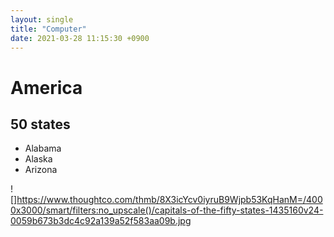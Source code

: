 ```yaml
---
layout: single
title: "Computer"
date: 2021-03-28 11:15:30 +0900
---
```


# America

## 50 states
* Alabama
* Alaska
* Arizona

![]https://www.thoughtco.com/thmb/8X3icYcv0iyruB9Wjpb53KqHanM=/4000x3000/smart/filters:no_upscale()/capitals-of-the-fifty-states-1435160v24-0059b673b3dc4c92a139a52f583aa09b.jpg